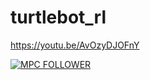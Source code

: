 # turtlebot_rl

https://youtu.be/AvOzyDJOFnY


[![MPC FOLLOWER](https://img.youtube.com/vi/AvOzyDJOFnY/maxresdefault.jpg)](https://youtu.be/AvOzyDJOFnY)

